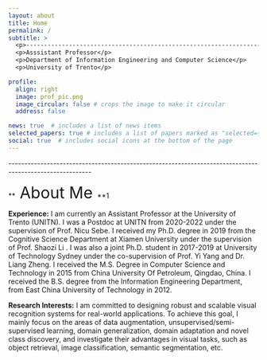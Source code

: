 ```yaml
---
layout: about
title: Home
permalink: /
subtitle: >
  <p>--------------------------------------------------------------------------------------------------------</p>
  <p>Asssistant Professor</p>
  <p>Department of Information Engineering and Computer Science</p>
  <p>University of Trento</p>

profile:
  align: right
  image: prof_pic.png
  image_circular: false # crops the image to make it circular
  address: false

news: true  # includes a list of news items
selected_papers: true # includes a list of papers marked as "selected={true}"
social: true  # includes social icons at the bottom of the page
---
```



<p>--------------------------------------------------------------------------------------------------------</p>

**<font size=6> About Me </font>**1

**Experience:** I am currently an Assistant Professor at the University of Trento (UNITN). I was a Postdoc at UNITN from 2020-2022 under the supervision of Prof. Nicu Sebe. I received my Ph.D. degree in 2019 from the Cognitive Science Department at Xiamen University under the supervision of Prof. Shaozi Li . I was also a joint Ph.D. student in 2017-2019 at University of Technology Sydney under the co-supervision of Prof. Yi Yang and Dr. Liang Zheng. I received the M.S. Degree in Computer Science and Technology in 2015 from China University Of Petroleum, Qingdao, China. I received the B.S. degree from the Information Engineering Department, from East China University of Technology in 2012.

**Research Interests:** I am committed to designing robust and scalable visual recognition systems for real-world applications. To achieve this goal, I mainly focus on the areas of data augmentation, unsupervised/semi- supervised learning, domain generalization, domain adaptation and novel class discovery, and investigate their advantages in visual tasks, such as object retrieval, image classification, semantic segmentation, etc.

